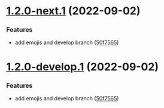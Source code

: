 # [1.2.0-next.1](https://github.com/BernhardRode/unicorn-release/compare/v1.1.0...v1.2.0-next.1) (2022-09-02)


### Features

* add emojis and develop branch ([50f7565](https://github.com/BernhardRode/unicorn-release/commit/50f75658ce3805415c92ebbe59870f12daaf299e))

# [1.2.0-develop.1](https://github.com/BernhardRode/unicorn-release/compare/v1.1.0...v1.2.0-develop.1) (2022-09-02)


### Features

* add emojis and develop branch ([50f7565](https://github.com/BernhardRode/unicorn-release/commit/50f75658ce3805415c92ebbe59870f12daaf299e))

